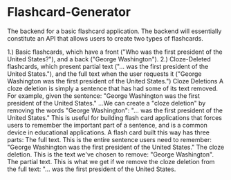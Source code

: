 # Flashcard-Generator
The backend for a basic flashcard application. The backend will essentially constitute an API that allows users to create two types of flashcards. 

1.) Basic flashcards, which have a front ("Who was the first president of the United States?"), and a back ("George Washington"). 
2.) Cloze-Deleted flashcards, which present partial text ("... was the first president of the United States."), and the full text when the user requests it ("George Washington was the first president of the United States.") Cloze Deletions  A cloze deletion is simply a sentence that has had some of its text removed. For example, given the sentence: "George Washington was the first president of the United States." ...We can create a "cloze deletion" by removing the words "George Washington": "... was the first president of the United States." This is useful for building flash card applications that forces users to remember the important part of a sentence, and is a common device in educational applications. A flash card built this way has three parts: The full text. This is the entire sentence users need to remember: "George Washington was the first president of the United States." The cloze deletion. This is the text we've chosen to remove: "George Washington". The partial text. This is what we get if we remove the cloze deletion from the full text: "... was the first president of the United States.
